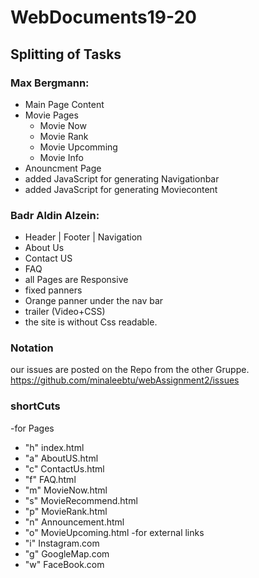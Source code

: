 # WebDocuments19-20

## Splitting of Tasks

### Max Bergmann:
- Main Page Content
- Movie Pages
  - Movie Now
  - Movie Rank
  - Movie Upcomming
  - Movie Info
- Anouncment Page
- added JavaScript for generating Navigationbar
- added JavaScript for generating Moviecontent

### Badr Aldin Alzein:
- Header | Footer | Navigation  
- About Us
- Contact US
- FAQ
- all Pages are Responsive
- fixed panners 
- Orange panner under the nav bar
- trailer (Video+CSS)
- the site is without Css readable.


### Notation 
our issues are posted on the Repo from the other Gruppe. 
https://github.com/minaleebtu/webAssignment2/issues

### shortCuts
-for Pages 
 - "h" index.html 
 - "a" AboutUS.html 
 - "c" ContactUs.html
 - "f" FAQ.html
 - "m" MovieNow.html
 - "s" MovieRecommend.html  
 - "p" MovieRank.html
 - "n" Announcement.html
 - "o" MovieUpcoming.html
-for external links
 - "i" Instagram.com
 - "g" GoogleMap.com
 - "w" FaceBook.com
